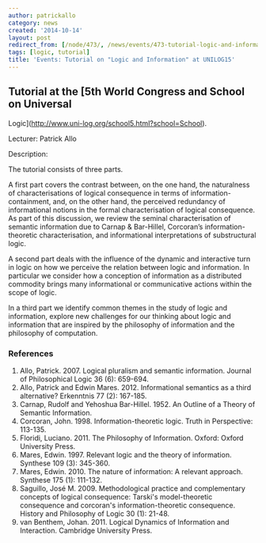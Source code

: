 ```yaml
---
author: patrickallo
category: news
created: '2014-10-14'
layout: post
redirect_from: [/node/473/, /news/events/473-tutorial-logic-and-information-unilog15/]
tags: [logic, tutorial]
title: 'Events: Tutorial on "Logic and Information" at UNILOG15'
---
```

## Tutorial at the [5th World Congress and School on Universal
Logic](http://www.uni-log.org/school5.html?school=School).

Lecturer: Patrick Allo

Description:

The tutorial consists of three parts.

A first part covers the contrast between, on the one hand, the naturalness of
characterisations of logical consequence in terms of information-containment,
and, on the other hand, the perceived redundancy of informational notions in
the formal characterisation of logical consequence. As part of this
discussion, we review the seminal characterisation of semantic information due
to Carnap & Bar-Hillel, Corcoran’s information-theoretic characterisation, and
informational interpretations of substructural logic.

A second part deals with the influence of the dynamic and interactive turn in
logic on how we perceive the relation between logic and information. In
particular we consider how a conception of information as a distributed
commodity brings many informational or communicative actions within the scope
of logic.

In a third part we identify common themes in the study of logic and
information, explore new challenges for our thinking about logic and
information that are inspired by the philosophy of information and the
philosophy of computation.

### References

  1. Allo, Patrick. 2007. Logical pluralism and semantic information. Journal of Philosophical Logic 36 (6): 659-694.
  2. Allo, Patrick and Edwin Mares. 2012. Informational semantics as a third alternative? Erkenntnis 77 (2): 167-185.
  3. Carnap, Rudolf and Yehoshua Bar-Hillel. 1952. An Outline of a Theory of Semantic Information.
  4. Corcoran, John. 1998. Information-theoretic logic. Truth in Perspective: 113-135.
  5. Floridi, Luciano. 2011. The Philosophy of Information. Oxford: Oxford University Press.
  6. Mares, Edwin. 1997. Relevant logic and the theory of information. Synthese 109 (3): 345-360.
  7. Mares, Edwin. 2010. The nature of information: A relevant approach. Synthese 175 (1): 111-132.
  8. Saguillo, José M. 2009. Methodological practice and complementary concepts of logical consequence: Tarski's model-theoretic consequence and corcoran's information-theoretic consequence. History and Philosophy of Logic 30 (1): 21-48.
  9. van Benthem, Johan. 2011. Logical Dynamics of Information and Interaction. Cambridge University Press.

